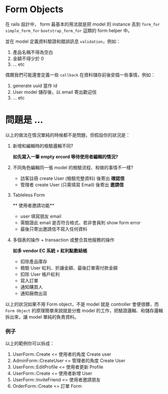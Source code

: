 # Form Objects

在 rails 設計中， form 最基本的用法就是把 model 的 instance 丟到 `form_for`  `simple_form_for` `bootstrap_form_for` 這類的 form helper 中。

並在 model 定義資料驗證和錯誤訊息 `validation`，例如：

1. 產品名稱不得為空白
2. 金額不得少於 0
3. ... etc

偶爾我們可能還會定義一些 `callback` 在資料儲存前後安插一些事情，例如：

1. generate uuid 當作 id
2. User model 儲存後，以 email 寄出歡迎信
3. ... etc

# 問題是 ...

以上的做法在情況單純的時候都不是問題，但假設你的狀況是：

1. 新增和編輯時的檢驗邏輯不同?

    **如先寫入一筆 empty ercord 等待使用者編輯的情況?**

2. 不同角色編輯同一張 model 的檢驗流程、和做的事情不一樣?

    * 訪客註冊 create User (檢驗完整資料) 後寄出 **確認信**
    * 管理者 create User (只需填寫 Email) 後寄出 **邀請信**

3. Tableless Form

    ** 使用者邀請功能**

    * user 填寫朋友 email
    * 需驗證此 email 是否符合格式、若非會員則 show form error
    * 最後只寄出邀請信不寫入任何資料

4. 多個表的操作 + transaction 或整合其他服務的操作

    **如多 vendor EC 系統 + 紅利點數結帳**

    * 扣除產品庫存
    * 檢驗 User 紅利、折讓金額、最後訂單需付款金額
    * 扣除 User 帳戶紅利
    * 寫入訂單
    * 通知購買人
    * 通知廠商出貨

以上的狀況如果不用 Form object，不是 model 就是 controller 會便很髒，而 `Form Object` 的原理簡單來說就是分擔 model 的工作，把驗證邏輯、和儲存邏輯拆出來，讓 model 單純的負責資料。


### 例子

以上的範例你可以拆成：

1. UserForm::Create <= 使用者的角度 Create user
2. AdminForm::CreateUser <= 管理者的角度 Create User
3. UserForm::EditProfile <= 使用者更新 Profile
4. UserForm::Create <= 使用者新增 User
5. UserForm::InviteFriend <= 使用者邀請朋友
6. OrderForm::Create <= 訂單 Form


